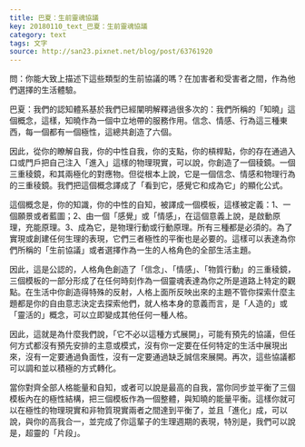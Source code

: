 ```yaml
---
title: 巴夏：生前靈魂協議
key: 20180110_text_巴夏：生前靈魂協議
category: text
tags: 文字
source: http://san23.pixnet.net/blog/post/63761920
---
```


問：你能大致上描述下這些類型的生前協議的嗎？在加害者和受害者之間，作為他們選擇的生活體驗。

巴夏：我們的認知體系基於我們已經闡明解釋過很多次的：我們所稱的「知曉」這個概念，這樣，知曉作為一個中立地帶的服務作用。信念、情感、行為這三種東西，每一個都有一個極性，這總共創造了六個。

因此，從你的瞭解自我，你的中性自我，你的支點，你的槓桿點，你的存在通過入口或門戶把自己注入「進入」這樣的物理現實，可以說，你創造了一個稜鏡。一個三重稜鏡，和其兩極化的對應物。但從根本上說，它是一個信念、情感和物理行為的三重稜鏡。我們把這個概念譯成了「看到它，感覺它和成為它」的顯化公式。

這個概念是，你的知識，你的中性的自知，被譯成一個模板，這樣被定義：1、一個願景或者藍圖；2、由一個「感覺」或「情感」，在這個意義上說，是啟動原理，充能原理。3、成為它，是物理行動或行動原理。所有三種都是必須的。為了實現或創建任何生理的表現，它們三者極性的平衡也是必要的。這樣可以表達為你們所稱的「生前協議」或者選擇作為一生的人格角色的全部生活主題。

因此，這是公認的，人格角色創造了「信念」、「情感」、「物質行動」的三重稜鏡，三個模板的一部分形成了在任何時刻作為一個靈魂表達為你之所是道路上特定的觀點。在生活中你創造得特殊的反射，人格上面所反映出來的主題不管你探索什麼主題都是你的自由意志決定去探索他們，就人格本身的意義而言，是「人造的」或「靈活的」概念，可以立即變成其他任何一種人格。

因此，這就是為什麼我們說，「它不必以這種方式展開」，可能有預先的協議，但任何方式都沒有預先安排的主意或模式，沒有你一定要在任何特定的生活中展現出來，沒有一定要通過負面性，沒有一定要通過缺乏誠信來展開。再次，這些協議都可以調和並以積極的方式轉化。

當你對齊全部人格能量和自知，或者可以說是最高的自我，當你同步並平衡了三個模板內在的極性結構，把三個模板作為一個整體，與知曉的能量平衡。這樣你就可以在極性的物理現實和非物質現實兩者之間達到平衡了，並且「進化」成，可以說，與你的高我合一，並完成了你這輩子的生理週期的表現，特別是，我們可以說是，超靈的「片段」。
